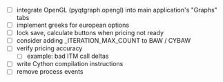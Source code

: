 - [ ] integrate OpenGL (pyqtgraph.opengl) into main application's "Graphs" tabs
- [ ] implement greeks for european options
- [ ] lock save, calculate buttons when pricing not ready
- [ ] consider adding _ITERATION_MAX_COUNT to BAW / CYBAW
- [ ] verify pricing accuracy
    - [ ] example: bad ITM call deltas
- [ ] write Cython compilation instructions
- [ ] remove process events